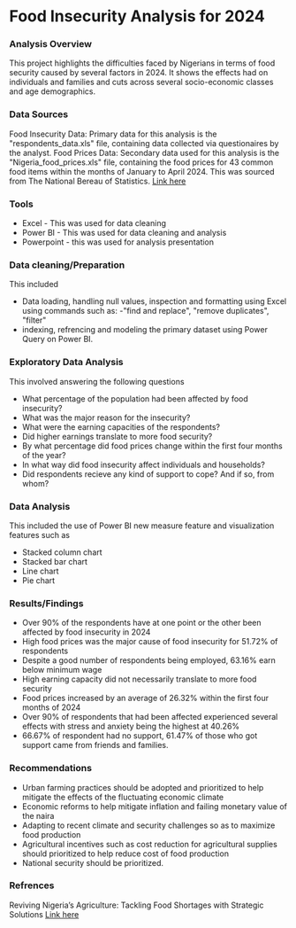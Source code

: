 # Food Insecurity Analysis for 2024

### Analysis Overview

This project highlights the difficulties faced by Nigerians in terms of food security caused by several factors in 2024. It shows the effects had on individuals and families and cuts across several socio-economic classes and age demographics.

### Data Sources 

Food Insecurity Data: Primary data for this analysis is the "respondents_data.xls" file, containing data collected via questionaires by the analyst.
Food Prices Data: Secondary data used for this analysis is the "Nigeria_food_prices.xls" file, containing the food prices for 43 common food items within the months of January to April 2024. This was sourced from The National Bereau of Statistics.
[Link here](https://nigeria.opendataforafrica.org/gjskat/selected-food-prices-watch-april-2024?accesskey=nzodgvc)

### Tools 

- Excel - This was used for data cleaning
- Power BI - This was used for data cleaning and analysis
- Powerpoint - this was used for analysis presentation

### Data cleaning/Preparation
This included 
- Data loading, handling null values, inspection and formatting using Excel using commands such as: -"find and replace", "remove duplicates", "filter"
- indexing, refrencing and modeling the primary dataset using Power Query on Power BI.

### Exploratory Data Analysis
This involved answering the following questions
- What percentage of the population had been affected by food insecurity?
- What was the major reason for the insecurity?
- What were the earning capacities of the respondents?
- Did higher earnings translate to more food security?
- By what percentage did food prices change within the first four months of the year?
- In what way did food insecurity affect individuals and households?
- Did respondents recieve any kind of support to cope? And if so, from whom?

### Data Analysis
This included the use of Power BI new measure feature and visualization features such as 
- Stacked column chart
- Stacked bar chart
- Line chart
- Pie chart

  
### Results/Findings
-  Over 90% of the respondents have at one point or the other been affected by food insecurity in 2024
-  High food prices was the major cause of food insecurity for 51.72% of respondents
-  Despite a good  number of respondents being employed, 63.16% earn below minimum wage
-  High earning capacity did not necessarily translate to more food security
-  Food prices increased by an average of  26.32% within the first four months of 2024
-  Over 90% of respondents that had been affected  experienced several effects with stress and anxiety being the highest at 40.26%
- 66.67% of respondent had no support, 61.47% of those who got support came from friends and families.

### Recommendations 
- Urban farming practices should be adopted and prioritized to help mitigate the effects of the fluctuating economic climate
- Economic reforms to help mitigate inflation and failing monetary value of the naira
- Adapting to recent climate and security challenges so as to maximize food production
- Agricultural incentives such as cost reduction for agricultural supplies should prioritized to help reduce cost of food production
- National security should be prioritized.

### Refrences
Reviving Nigeria’s Agriculture: Tackling Food Shortages with Strategic Solutions
[Link here](https://link.medium.com/z3JgeGKj4Kb)

